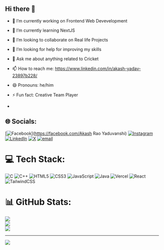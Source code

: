 ## Hi there 👋

<!--
**AkashYadav2003/AkashYadav2003** is a ✨ _special_ ✨ repository because its `README.md` (this file) appears on your GitHub profile.
-->
- 🔭 I’m currently working on Frontend Web Devevelopment
- 🌱 I’m currently learning NextJS
- 👯 I’m looking to collaborate on Real life Projects
- 🤔 I’m looking for help for improving my skills
- 💬 Ask me about anything related to Cricket
- 📫 How to reach me: https://www.linkedin.com/in/akash-yadav-23897b228/
- 😄 Pronouns: he/him
- ⚡ Fun fact: Creative Team Player

- 
## 🌐 Socials:
[![Facebook](https://img.shields.io/badge/Facebook-%231877F2.svg?logo=Facebook&logoColor=white)](https://facebook.com/Akash Rao Yaduvanshi) [![Instagram](https://img.shields.io/badge/Instagram-%23E4405F.svg?logo=Instagram&logoColor=white)](https://instagram.com/yadav.akashrao) [![LinkedIn](https://img.shields.io/badge/LinkedIn-%230077B5.svg?logo=linkedin&logoColor=white)](https://linkedin.com/in/https://www.linkedin.com/in/akash-yadav-23897b228/) [![X](https://img.shields.io/badge/X-black.svg?logo=X&logoColor=white)](https://x.com/RaoAkashYadav03) [![email](https://img.shields.io/badge/Email-D14836?logo=gmail&logoColor=white)](mailto:akashrao2003@gmail.com) 

# 💻 Tech Stack:
![C](https://img.shields.io/badge/c-%2300599C.svg?style=for-the-badge&logo=c&logoColor=white) ![C++](https://img.shields.io/badge/c++-%2300599C.svg?style=for-the-badge&logo=c%2B%2B&logoColor=white) ![HTML5](https://img.shields.io/badge/html5-%23E34F26.svg?style=for-the-badge&logo=html5&logoColor=white) ![CSS3](https://img.shields.io/badge/css3-%231572B6.svg?style=for-the-badge&logo=css3&logoColor=white) ![JavaScript](https://img.shields.io/badge/javascript-%23323330.svg?style=for-the-badge&logo=javascript&logoColor=%23F7DF1E) ![Java](https://img.shields.io/badge/java-%23ED8B00.svg?style=for-the-badge&logo=openjdk&logoColor=white) ![Vercel](https://img.shields.io/badge/vercel-%23000000.svg?style=for-the-badge&logo=vercel&logoColor=white) ![React](https://img.shields.io/badge/react-%2320232a.svg?style=for-the-badge&logo=react&logoColor=%2361DAFB) ![TailwindCSS](https://img.shields.io/badge/tailwindcss-%2338B2AC.svg?style=for-the-badge&logo=tailwind-css&logoColor=white)
# 📊 GitHub Stats:
![](https://github-readme-stats.vercel.app/api?username=AkashYadav2003&theme=dark&hide_border=false&include_all_commits=false&count_private=false)<br/>
![](https://github-readme-streak-stats.herokuapp.com/?user=AkashYadav2003&theme=dark&hide_border=false)<br/>
![](https://github-readme-stats.vercel.app/api/top-langs/?username=AkashYadav2003&theme=dark&hide_border=false&include_all_commits=false&count_private=false&layout=compact)

---
[![](https://visitcount.itsvg.in/api?id=AkashYadav2003&icon=0&color=0)](https://visitcount.itsvg.in)

<!-- Proudly created with GPRM ( https://gprm.itsvg.in ) -->
